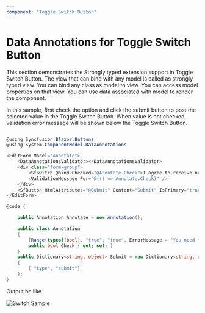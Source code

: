 ```yaml
---
component: "Toggle Switch Button"
---
```


# Data Annotations for Toggle Switch Button

This section demonstrates the Strongly typed extension support in Toggle Switch Button. The view that can bind with any model is called as strongly typed view. You can bind any class as model to view. You can access model properties on that view. You can use data associated with model to render the component.

In this sample, first check the option and click the submit button to post the selected value in the Toggle Switch Button. When value is not checked, validation error message will be shown below the Toggle Switch Button.

```csharp

@using Syncfusion.Blazor.Buttons
@using System.ComponentModel.DataAnnotations

<EditForm Model="Annotate">
    <DataAnnotationsValidator></DataAnnotationsValidator>
    <div class="form-group">
        <SfSwitch @bind-Checked="@Annotate.Check">I agree to receive newsletter</SfSwitch>
        <ValidationMessage For="@(() => Annotate.Check)" />
    </div>
    <SfButton HtmlAttributes="@Submit" Content="Submit" IsPrimary="true"></SfButton>
</EditForm>

@code {

    public Annotation Annotate = new Annotation();

    public class Annotation
    {
        [Range(typeof(bool), "true", "true", ErrorMessage = "You need to agree to receive newsletter")]
        public bool Check { get; set; }
    }
    public Dictionary<string, object> Submit = new Dictionary<string, object>()
    {
        { "type", "submit"}
    };
}

```

Output be like

![Switch Sample](./../images/switch-form.png)